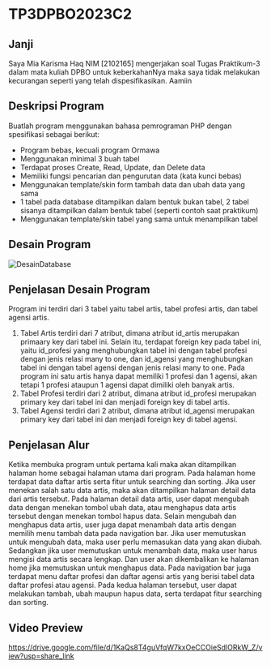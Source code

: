 # TP3DPBO2023C2
## Janji
Saya Mia Karisma Haq NIM [2102165] mengerjakan soal Tugas Praktikum-3 dalam mata kuliah DPBO untuk keberkahanNya maka saya tidak melakukan kecurangan seperti yang telah dispesifikasikan. Aamiin
## Deskripsi Program
Buatlah program menggunakan bahasa pemrograman PHP dengan spesifikasi sebagai berikut:
- Program bebas, kecuali program Ormawa
- Menggunakan minimal 3 buah tabel
- Terdapat proses Create, Read, Update, dan Delete data
- Memiliki fungsi pencarian dan pengurutan data (kata kunci bebas)
- Menggunakan template/skin form tambah data dan ubah data yang sama
- 1 tabel pada database ditampilkan dalam bentuk bukan tabel, 2 tabel sisanya ditampilkan dalam bentuk tabel (seperti contoh saat praktikum)
- Menggunakan template/skin tabel yang sama untuk menampilkan tabel
## Desain Program
![DesainDatabase](https://github.com/miakarisma/TP3DPBO2023C2/assets/100817609/7f9f8bf0-5246-4fbd-bdff-377d5863fc98)
## Penjelasan Desain Program
Program ini terdiri dari 3 tabel yaitu tabel artis, tabel profesi artis, dan tabel agensi artis.
1. Tabel Artis terdiri dari 7 atribut, dimana atribut id_artis merupakan primaary key dari tabel ini. Selain itu, terdapat foreign key pada tabel ini, yaitu id_profesi yang menghubungkan tabel ini dengan tabel profesi dengan jenis relasi many to one, dan id_agensi yang menghubungkan tabel ini dengan tabel agensi dengan jenis relasi many to one. Pada program ini satu artis hanya dapat memiliki 1 profesi dan 1 agensi, akan tetapi 1 profesi ataupun 1 agensi dapat dimiliki oleh banyak artis.
2. Tabel Profesi terdiri dari 2 atribut, dimana atribut id_profesi merupakan primary key dari tabel ini dan menjadi foreign key di tabel artis.
3. Tabel Agensi terdiri dari 2 atribut, dimana atribut id_agensi merupakan primary key dari tabel ini dan menjadi foreign key di tabel agensi.
## Penjelasan Alur
Ketika membuka program untuk pertama kali maka akan ditampilkan halaman home sebagai halaman utama dari program. Pada halaman home terdapat data daftar artis serta fitur untuk searching dan sorting. Jika user menekan salah satu data artis, maka akan ditampilkan halaman detail data dari artis tersebut. Pada halaman detail data artis, user dapat mengubah data dengan menekan tombol ubah data, atau menghapus data artis tersebut dengan menekan tombol hapus data. Selain mengubah dan menghapus data artis, user juga dapat menambah data artis dengan memilih menu tambah data pada navigation bar. Jika user memutuskan untuk mengubah data, maka user perlu memasukan data yang akan diubah. Sedangkan jika user memutuskan untuk menambah data, maka user harus mengisi data artis secara lengkap. Dan user akan dikembalikan ke halaman home jika memutuskan untuk menghapus data. Pada navigation bar juga terdapat menu daftar profesi dan daftar agensi artis yang berisi tabel data daftar profesi atau agensi. Pada kedua halaman tersebut, user dapat melakukan tambah, ubah maupun hapus data, serta terdapat fitur searching dan sorting.
## Video Preview
<!-- Dikarenakan ukuran file melebihi batas maksimal github, sehingga video preview diunggah pada gdrive -->
https://drive.google.com/file/d/1KaQs8T4guVfqW7kxOeCCOieSdlORkW_Z/view?usp=share_link 
